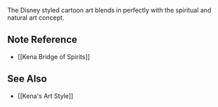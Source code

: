 The Disney styled cartoon art blends in perfectly with the spiritual and natural art concept. 

## Note Reference
- [[Kena Bridge of Spirits]]

## See Also
- [[Kena's Art Style]]
